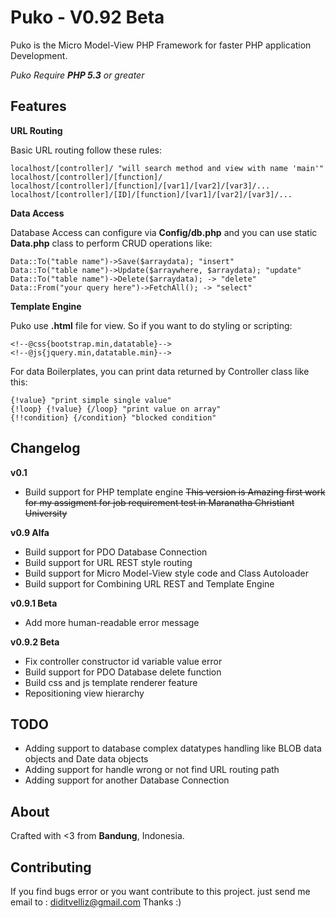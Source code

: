 # Puko - V0.92 Beta
Puko is the Micro Model-View PHP Framework for faster PHP application Development.

*Puko Require **PHP 5.3** or greater*

## Features
**URL Routing**

Basic URL routing follow these rules:
```
localhost/[controller]/ "will search method and view with name 'main'"
localhost/[controller]/[function]/
localhost/[controller]/[function]/[var1]/[var2]/[var3]/...
localhost/[controller]/[ID]/[function]/[var1]/[var2]/[var3]/...
```
**Data Access**

Database Access can configure via **Config/db.php** and you can use static **Data.php** class to perform CRUD operations like:
```
Data::To("table name")->Save($arraydata); "insert"
Data::To("table name")->Update($arraywhere, $arraydata); "update"
Data::To("table name")->Delete($arraydata); -> "delete"
Data::From("your query here")->FetchAll(); -> "select"
```
**Template Engine**

Puko use **.html** file for view. So if you want to do styling or scripting:
```
<!--@css{bootstrap.min,datatable}-->
<!--@js{jquery.min,datatable.min}-->
```
For data Boilerplates, you can print data returned by Controller class like this:
```
{!value} "print simple single value"
{!loop} {!value} {/loop} "print value on array"
{!!condition} {/condition} "blocked condition"
```

## Changelog
**v0.1**
- Build support for PHP template engine ~~This version is Amazing first work for my assigment for job requirement test in Maranatha Christiant University~~

**v0.9 Alfa**
- Build support for PDO Database Connection
- Build support for URL REST style routing
- Build support for Micro Model-View style code and Class Autoloader
- Build support for Combining URL REST and Template Engine

**v0.9.1 Beta**
- Add more human-readable error message

**v0.9.2 Beta**
- Fix controller constructor id variable value error
- Build support for PDO Database delete function
- Build css and js template renderer feature
- Repositioning view hierarchy

## TODO
- Adding support to database complex datatypes handling like BLOB data objects and Date data objects
- Adding support for handle wrong or not find URL routing path
- Adding support for another Database Connection

## About
Crafted with <3 from **Bandung**, Indonesia.

## Contributing
If you find bugs error or you want contribute to this project. 
just send me email to : diditvelliz@gmail.com 
Thanks :)
